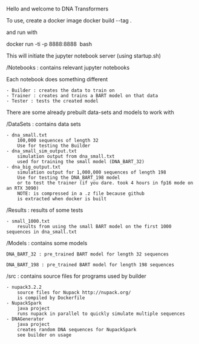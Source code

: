 Hello and welcome to DNA Transformers

To use, create a docker image
docker build --tag <desired name> .

and run with

docker run -ti -p 8888:8888 <image you chose> bash

This will initiate the jupyter notebook server (using startup.sh)

/Notebooks : contains relevant jupyter notebooks

Each notebook does something different

	- Builder : creates the data to train on
	- Trainer : creates and trains a BART model on that data
	- Tester : tests the created model

There are some already prebuilt data-sets and models to work with

/DataSets : contains data sets

	- dna_small.txt
		100,000 sequences of length 32
		Use for testing the Builder
	- dna_small_sim_output.txt
		simulation output from dna_small.txt
		used for training the small model (DNA_BART_32)
	- dna_big_output.txt
		simulation output for 1,000,000 sequences of length 198
		Use for testing the DNA_BART_198 model
		or to test the trainer (if you dare. took 4 hours in fp16 mode on an RTX 3090)
		NOTE: is compressed in a .z file because github
		is extracted when docker is built

/Results : results of some tests
	
	- small_1000.txt 
		results from using the small BART model on the first 1000 sequences in dna_small.txt
		
/Models : contains some models
	
	DNA_BART_32 : pre_trained BART model for length 32 sequences
	
	DNA_BART_198 : pre_trained BART model for length 198 sequences

/src : contains source files for programs used by builder
	
	- nupack3.2.2
		source files for Nupack http://nupack.org/
		is compiled by Dockerfile
	- NupackSpark
		java project
		runs nupack in parallel to quickly simulate multiple sequences
	- DNAGenerator
		java project
		creates random DNA sequences for NupackSpark
		see builder on usage